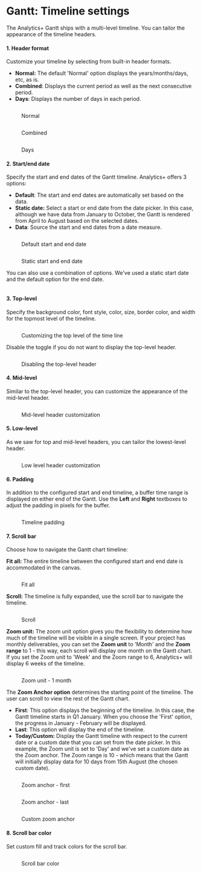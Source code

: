 # Gantt: Timeline settings

The Analytics+ Gantt ships with a multi-level timeline. You can tailor the appearance of the timeline headers.&#x20;

#### 1. Header format

Customize your timeline by selecting from built-in header formats.

* **Normal:** The default 'Normal' option displays the years/months/days, etc, as is.
* **Combined**: Displays the current period as well as the next consecutive period.
* **Days**: Displays the number of days in each period.

<div><figure><img src="../../.gitbook/assets/image (2021).png" alt=""><figcaption><p>Normal</p></figcaption></figure> <figure><img src="../../.gitbook/assets/2025-04-08_17h40_06.png" alt=""><figcaption><p>Combined</p></figcaption></figure> <figure><img src="../../.gitbook/assets/2025-04-08_17h42_27.png" alt=""><figcaption><p>Days</p></figcaption></figure></div>

#### 2. Start/end date

Specify the start and end dates of the Gantt timeline. Analytics+ offers 3 options:

* **Default**: The start and end dates are automatically set based on the data.
* **Static date:** Select a start or end date from the date picker. In this case, although we have data from January to October, the Gantt is rendered from April to August based on the selected dates.
* **Data**: Source the start and end dates from a date measure.

<div><figure><img src="../../.gitbook/assets/image (27).png" alt=""><figcaption><p>Default start and end date</p></figcaption></figure> <figure><img src="../../.gitbook/assets/2025-04-08_18h36_24.png" alt=""><figcaption><p>Static start and end date</p></figcaption></figure></div>

You can also use a combination of options. We've used a static start date and the default option for the end date.

<figure><img src="../../.gitbook/assets/image (28).png" alt=""><figcaption></figcaption></figure>

#### 3. Top-level

Specify the background color, font style, color, size, border color, and width for the topmost level of the timeline.

<figure><img src="../../.gitbook/assets/image (110).png" alt=""><figcaption><p>Customizing the top level of the time line</p></figcaption></figure>

Disable the toggle if you do not want to display the top-level header.

<figure><img src="../../.gitbook/assets/image (111).png" alt=""><figcaption><p>Disabling the top-level header</p></figcaption></figure>

#### 4. Mid-level

Similar to the top-level header, you can customize the appearance of the mid-level header.

<figure><img src="../../.gitbook/assets/image (112).png" alt=""><figcaption><p>Mid-level header customization</p></figcaption></figure>

#### 5. Low-level

As we saw for top and mid-level headers, you can tailor the lowest-level header.

<figure><img src="../../.gitbook/assets/image (113).png" alt=""><figcaption><p>Low level header customization</p></figcaption></figure>

#### 6. Padding

In addition to the configured start and end timeline, a buffer time range is displayed on either end of the Gantt. Use the **Left** and **Right** textboxes to adjust the padding in pixels for the buffer.

<figure><img src="../../.gitbook/assets/image (2013).png" alt=""><figcaption><p>Timeline padding</p></figcaption></figure>

#### 7. Scroll bar

Choose how to navigate the Gantt chart timeline:

**Fit all:** The entire timeline between the configured start and end date is accommodated in the canvas.

<figure><img src="../../.gitbook/assets/image (31).png" alt=""><figcaption><p>Fit all</p></figcaption></figure>

&#x20;**Scroll:** The timeline is fully expanded, use the scroll bar to navigate the timeline.

<figure><img src="../../.gitbook/assets/image (2019).png" alt=""><figcaption><p>Scroll</p></figcaption></figure>

**Zoom unit:** The zoom unit option gives you the flexibility to determine how much of the timeline will be visible in a single screen. If your project has monthly deliverables, you can set the **Zoom unit** to 'Month' and the **Zoom range** to 1 - this way, each scroll will display one month on the Gantt chart. If you set the Zoom unit to 'Week' and the Zoom range to 6, Analytics+ will display 6 weeks of the timeline.

<figure><img src="../../.gitbook/assets/image (29).png" alt=""><figcaption><p>Zoom unit - 1 month</p></figcaption></figure>

The **Zoom Anchor option** determines the starting point of the timeline. The user can scroll to view the rest of the Gantt chart.

* **First**: This option displays the beginning of the timeline. In this case, the Gantt timeline starts in Q1 January. When you choose the 'First' option, the progress in January - February will be displayed.
* **Last**: This option will display the end of the timeline.
* **Today/Custom:** Display the Gantt timeline with respect to the current date or a custom date that you can set from the date picker. In this example, the Zoom unit is set to 'Day' and we've set a custom date as the Zoom anchor. The Zoom range is 10 - which means that the Gantt will initially display data for 10 days from 15th August (the chosen custom date).

<div><figure><img src="../../.gitbook/assets/image (30).png" alt=""><figcaption><p>Zoom anchor - first</p></figcaption></figure> <figure><img src="../../.gitbook/assets/2025-04-07_16h37_14.png" alt=""><figcaption><p>Zoom anchor - last</p></figcaption></figure> <figure><img src="../../.gitbook/assets/2025-04-07_17h32_51.png" alt=""><figcaption><p>Custom zoom anchor</p></figcaption></figure></div>

#### 8. Scroll bar color

Set custom fill and track colors for the scroll bar.

<figure><img src="../../.gitbook/assets/image (2020).png" alt=""><figcaption><p>Scroll bar color</p></figcaption></figure>
